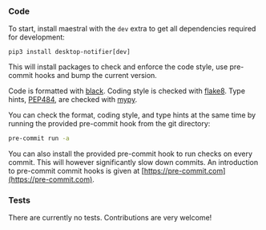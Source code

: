 
### Code

To start, install maestral with the `dev` extra to get all dependencies required for
development:

```
pip3 install desktop-notifier[dev]
```

This will install packages to check and enforce the code style, use pre-commit hooks and
bump the current version.

Code is formatted with [black](https://github.com/psf/black).
Coding style is checked with [flake8](http://flake8.pycqa.org).
Type hints, [PEP484](https://www.python.org/dev/peps/pep-0484/), are checked with
[mypy](http://mypy-lang.org/).

You can check the format, coding style, and type hints at the same time by running the
provided pre-commit hook from the git directory:

```bash
pre-commit run -a
```

You can also install the provided pre-commit hook to run checks on every commit. This
will however significantly slow down commits. An introduction to pre-commit commit hooks
is given at [https://pre-commit.com](https://pre-commit.com).

### Tests

There are currently no tests. Contributions are very welcome!

